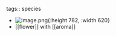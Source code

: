 tags:: species

- ![image.png](https://peach-geographical-bat-397.mypinata.cloud/ipfs/QmYgwUaWJarNVr985e6uTVgigK6CDSmjvVp3WEuLBzM1Rt){:height 782, :width 620}
- [[flower]] with [[aroma]]